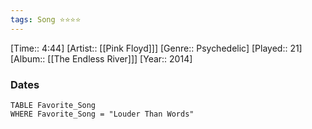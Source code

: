 ```yaml
---
tags: Song ⭐⭐⭐⭐ 
---
```

[Time:: 4:44]
[Artist:: [[Pink Floyd]]]
[Genre:: Psychedelic]
[Played:: 21]
[Album:: [[The Endless River]]]
[Year:: 2014]
### Dates
````dataview
TABLE Favorite_Song
WHERE Favorite_Song = "Louder Than Words"
````